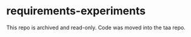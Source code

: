 # requirements-experiments

This repo is archived and read-only.  Code was moved into the taa repo.
